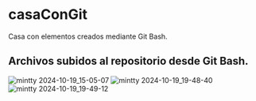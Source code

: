 # casaConGit
Casa con elementos creados mediante Git Bash.

## Archivos subidos al repositorio desde Git Bash.
![mintty 2024-10-19_15-05-07](https://github.com/user-attachments/assets/80208fc7-fa3c-4279-a766-9daa0d32e85d)
![mintty 2024-10-19_19-48-40](https://github.com/user-attachments/assets/4d49bfdc-ec2a-4ace-b445-2878d3b0bf95)
![mintty 2024-10-19_19-49-12](https://github.com/user-attachments/assets/e8616038-cb66-4ffb-9c8c-b5fc6be2c797)
